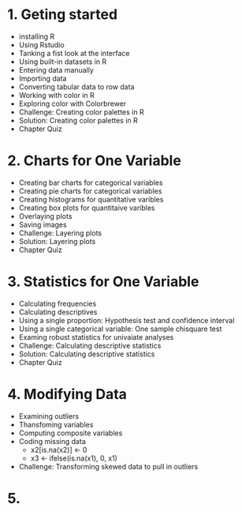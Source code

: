 # 1. Geting started
- installing R
- Using Rstudio
- Tanking a fist look at the interface
- Using built-in datasets in R
- Entering data manually
- Importing data
- Converting tabular data to row data
- Working with color in R
- Exploring color with Colorbrewer
- Challenge: Creating color palettes in R
- Solution: Creating color palettes in R
- Chapter Quiz

# 2. Charts for One Variable
- Creating bar charts for categorical variables
- Creating pie charts for categorical variables
- Creating histograms for quantitative varibles
- Creating box plots for quantitaive varibles
- Overlaying plots
- Saving images
- Challenge: Layering plots
- Solution: Layering plots
- Chapter Quiz

# 3. Statistics for One Variable
- Calculating frequencies
- Calculating descriptives
- Using a single proportion: Hypothesis test and confidence interval
- Using a single categorical variable: One sample chisquare test
- Examing robust statistics for univaiate analyses 
- Challenge: Calculating descriptive statistics
- Solution: Calculating descriptive statistics
- Chapter Quiz

# 4. Modifying Data
- Examining outliers
- Thansfoming variables
- Computing composite variables
- Coding missing data
  * x2[is.na(x2)] <- 0
  * x3 <- ifelse(is.na(x1), 0, x1)
- Challenge: Transforming skewed data to pull in outliers
# 5. 

